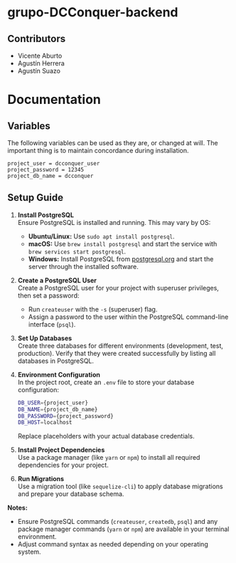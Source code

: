 # grupo-DCConquer-backend

## Contributors

- Vicente Aburto
- Agustín Herrera
- Agustín Suazo

# Documentation

## Variables

The following variables can be used as they are, or changed at will. The important thing is to maintain concordance during installation.

```
project_user = dcconquer_user
project_password = 12345
project_db_name = dcconquer
```

## Setup Guide

1. **Install PostgreSQL**  
   Ensure PostgreSQL is installed and running. This may vary by OS:

   - **Ubuntu/Linux:** Use `sudo apt install postgresql`.
   - **macOS:** Use `brew install postgresql` and start the service with `brew services start postgresql`.
   - **Windows:** Install PostgreSQL from [postgresql.org](https://www.postgresql.org/download/) and start the server through the installed software.

2. **Create a PostgreSQL User**  
   Create a PostgreSQL user for your project with superuser privileges, then set a password:

   - Run `createuser` with the `-s` (superuser) flag.
   - Assign a password to the user within the PostgreSQL command-line interface (`psql`).

3. **Set Up Databases**  
   Create three databases for different environments (development, test, production). Verify that they were created successfully by listing all databases in PostgreSQL.

4. **Environment Configuration**  
   In the project root, create an `.env` file to store your database configuration:

   ```bash
   DB_USER={project_user}
   DB_NAME={project_db_name}
   DB_PASSWORD={project_password}
   DB_HOST=localhost
   ```

   Replace placeholders with your actual database credentials.

5. **Install Project Dependencies**  
   Use a package manager (like `yarn` or `npm`) to install all required dependencies for your project.

6. **Run Migrations**  
   Use a migration tool (like `sequelize-cli`) to apply database migrations and prepare your database schema.

**Notes:**

- Ensure PostgreSQL commands (`createuser`, `createdb`, `psql`) and any package manager commands (`yarn` or `npm`) are available in your terminal environment.
- Adjust command syntax as needed depending on your operating system.

